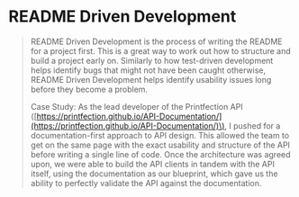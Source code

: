 # README Driven Development

> README Driven Development is the process of writing the README for a project first. This is a great way to work out how to structure and build a project early on. Similarly to how test-driven development helps identify bugs that might not have been caught otherwise, README Driven Development helps identify usability issues long before they become a problem.
>
> Case Study: As the lead developer of the Printfection API \([https://printfection.github.io/API-Documentation/](https://printfection.github.io/API-Documentation/)\), I pushed for a documentation-first approach to API design. This allowed the team to get on the same page with the exact usability and structure of the API before writing a single line of code. Once the architecture was agreed upon, we were able to build the API clients in tandem with the API itself, using the documentation as our blueprint, which gave us the ability to perfectly validate the API against the documentation.




